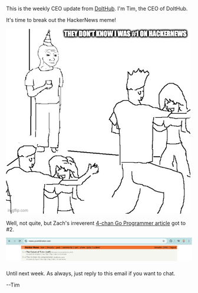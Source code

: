 This is the weekly CEO update from [DoltHub](https://www.dolthub.com/). I'm Tim, the CEO of DoltHub. 

It's time to break out the HackerNews meme! 

![They don't know](../images/hackernews-meme.jpeg)

Well, not quite, but Zach's irreverent [4-chan Go Programmer article](https://www.dolthub.com/blog/2024-08-23-the-4-chan-go-programmer/) got to #2.

![Hacker News](../images/hackernews-zach.png)

### 



### 



### 



Until next week. As always, just reply to this email if you want to chat.

--Tim